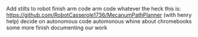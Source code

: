Add stilts to robot
finish arm
code arm
code whatever the heck this is: https://github.com/RobotCasserole1736/MecanumPathPlanner (with henry help)
decide on autonomous
code automonous
whine about chromebooks some more
finish documenting our work
